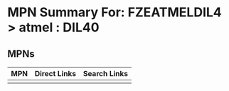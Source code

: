 



# MPN Summary For: FZEATMELDIL4 > atmel : DIL40

## MPNs
  

|MPN|Direct Links|Search Links|
| :--- | :--- | :--- |
||||
